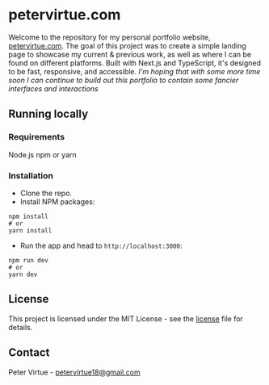 # petervirtue.com

Welcome to the repository for my personal portfolio website, [petervirtue.com](https://petervirtue.com). The goal of this project was to create a simple landing page to showcase my current & previous work, as well as where I can be found on different platforms. Built with Next.js and TypeScript, it's designed to be fast, responsive, and accessible.
*I'm hoping that with some more time soon I can continue to build out this portfolio to contain some fancier interfaces and interactions*

## Running locally

### Requirements

Node.js
npm or yarn

### Installation

- Clone the repo.
- Install NPM packages:

```(bash)
npm install
# or
yarn install
```

- Run the app and head to `http://localhost:3000`:

```(bash)
npm run dev
# or
yarn dev
```

## License

This project is licensed under the MIT License - see the [license](./LICENSE) file for details.

## Contact

Peter Virtue - <petervirtue18@gmail.com>
